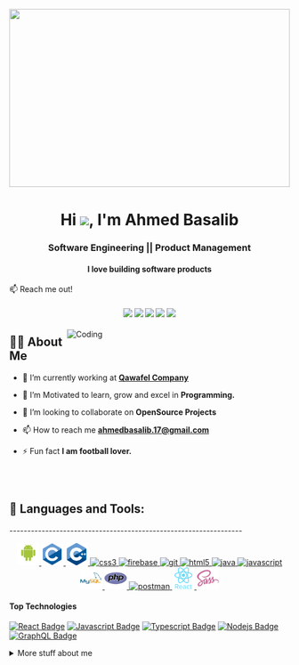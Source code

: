 <a href="#"><img width="100%" height="320px" src="https://i.ibb.co/RYs7Gyz/img.jpg" /></a>

<h1 align="center">Hi <img src="https://raw.githubusercontent.com/MartinHeinz/MartinHeinz/master/wave.gif" width="30px">, I'm Ahmed Basalib</h1>
<h3 align="center">Software Engineering || Product Management</h3>
<h4 align="center">I love building software products </h3>

:mailbox: Reach me out!

<h4 align="center">
    <a align="center" href="https://twitter.com/ahmed_basalib"><img src="https://img.shields.io/badge/-@ahmed__basalib-1ca0f1?style=flat&labelColor=1ca0f1&logo=twitter&logoColor=white&link=https://twitter.com/ahmed_basalib"/></a> <a align="center" href="https://youtube.com/ahmed_basalib"><img src="https://img.shields.io/badge/-YouTube-e74c3c?style=flat&labelColor=e74c3c&logo=youtube&logoColor=white"/></a> <a align="center" href="https://www.linkedin.com/in/ahmed_basalib10/"><img src="https://img.shields.io/badge/-Ahmed%20Basalib-0e76a8?style=flat&labelColor=0e76a8&logo=linkedin&logoColor=white"/></a> <a align="center" href="https://instagram.com/ahmed.o17"><img src="https://img.shields.io/badge/-@ahmed.o17-e84393?style=flat&labelColor=e84393&logo=instagram&logoColor=white"/></a> <a align="center" href="mailto:ahmedbasalib.17@gmail.com"><img src="https://img.shields.io/badge/-Ahmed_Basalib-c0392b?style=flat&labelColor=c0392b&logo=gmail&logoColor=white"/></a>
    
</h3>


<!-- [![Twitter Badge](https://img.shields.io/badge/-@ahmed__basalib-1ca0f1?style=flat&labelColor=1ca0f1&logo=twitter&logoColor=white&link=https://twitter.com/ahmed_basalib)](https://twitter.com/ahmed_basalib) [![Mail Badge](https://img.shields.io/badge/-YouTube-e74c3c?style=flat&labelColor=e74c3c&logo=youtube&logoColor=white)](https://youtube.com/ahmed_basalib) [![Linkedin Badge](https://img.shields.io/badge/-Ahmed%20Basalib-0e76a8?style=flat&labelColor=0e76a8&logo=linkedin&logoColor=white)](https://www.linkedin.com/in/ahmed_basalib10/) [![Mail Badge](https://img.shields.io/badge/-@ahmed.o17-e84393?style=flat&labelColor=e84393&logo=instagram&logoColor=white)](https://instagram.com/ahmed.o17) [![Mail Badge](https://img.shields.io/badge/-Ahmed_Basalib-c0392b?style=flat&labelColor=c0392b&logo=gmail&logoColor=white)](mailto:ahmedbasalib.17@gmail.com) -->

<img align="right" alt="Coding" width="400" src="https://i.ibb.co/VTjPsGF/Pngtree-illustration-works-as-a-programmer-5980063.png">


## 🙋‍♂️ About Me

- 🔭 I’m currently working at **[Qawafel Company](https://qawafel.sa/)**

- 🌱 I’m Motivated to learn, grow and excel in **Programming.**

- 👯 I’m looking to collaborate on **OpenSource Projects**

- 📫 How to reach me **ahmedbasalib.17@gmail.com**

- ⚡ Fun fact **I am football lover.**


<br/>
<br/>

## 🚀 Languages and Tools:
<p align="left"> 
    -----------------------------------------------------------------
<p align="center"> <a href="https://developer.android.com" target="_blank"> <img src="https://raw.githubusercontent.com/devicons/devicon/master/icons/android/android-original-wordmark.svg" alt="android" width="40" height="40"/> </a> <a href="https://www.cprogramming.com/" target="_blank"> <img src="https://raw.githubusercontent.com/devicons/devicon/master/icons/c/c-original.svg" alt="c" width="40" height="40"/> </a> <a href="https://www.w3schools.com/cpp/" target="_blank"> <img src="https://raw.githubusercontent.com/devicons/devicon/master/icons/cplusplus/cplusplus-original.svg" alt="cplusplus" width="40" height="40"/> </a> <a href="https://www.w3schools.com/css/" target="_blank"> <img src="https://img.icons8.com/color/48/000000/css3.png" alt="css3" width="40" height="40"/> </a> <a href="https://firebase.google.com/" target="_blank"> <img src="https://www.vectorlogo.zone/logos/firebase/firebase-icon.svg" alt="firebase" width="40" height="40"/> </a> <a href="https://git-scm.com/" target="_blank"> <img src="https://www.vectorlogo.zone/logos/git-scm/git-scm-icon.svg" alt="git" width="40" height="40"/> </a> <a href="https://www.w3.org/html/" target="_blank"> <img src="https://img.icons8.com/color/48/000000/html-5.png" alt="html5" width="40" height="40"/> </a> <a href="https://www.java.com" target="_blank"> <img src="https://img.icons8.com/color/48/000000/java-coffee-cup-logo.png" alt="java" width="40" height="40"/> </a> <a href="https://developer.mozilla.org/en-US/docs/Web/JavaScript" target="_blank"> <img src="https://img.icons8.com/color/48/000000/javascript.png" alt="javascript" width="40" height="40"/> </a> <a href="https://www.mysql.com/" target="_blank"> <img src="https://raw.githubusercontent.com/devicons/devicon/master/icons/mysql/mysql-original-wordmark.svg" alt="mysql" width="40" height="40"/> </a> <a href="https://www.php.net" target="_blank"> <img src="https://raw.githubusercontent.com/devicons/devicon/master/icons/php/php-original.svg" alt="php" width="40" height="40"/> </a>
<a href="https://postman.com" target="_blank" rel="noreferrer"> <img src="https://www.vectorlogo.zone/logos/getpostman/getpostman-icon.svg" alt="postman" width="40" height="40"/> </a>
<a href="https://reactjs.org/" target="_blank" rel="noreferrer"> <img src="https://raw.githubusercontent.com/devicons/devicon/master/icons/react/react-original-wordmark.svg" alt="react" width="40" height="40"/> </a>
<a href="https://sass-lang.com" target="_blank" rel="noreferrer"> <img src="https://raw.githubusercontent.com/devicons/devicon/master/icons/sass/sass-original.svg" alt="sass" width="40" height="40"/> </a>
</p>


  
<!-- ## Connect with me:
<p align="left">

<a href = "https://www.linkedin.com/in/ahmed-basalib-4668941a3/"><img src="https://img.icons8.com/fluent/48/000000/linkedin.png"/></a>
<a href = "https://twitter.com/ahmed_basalib"><img src="https://img.icons8.com/fluent/48/000000/twitter.png"/></a>
<a href="https://medium.com/@ahmedbasalib17" target="blank"><img src="https://raw.githubusercontent.com/rahuldkjain/github-profile-readme-generator/master/src/images/icons/Social/medium.svg" alt="@ahmedbasalib17" height="30" width="40" /></a>

</p> -->


#### Top Technologies

<!-- TODO: Make technologies links takes you to repositories -->

[![React Badge](https://img.shields.io/badge/-React-61DBFB?style=for-the-badge&labelColor=black&logo=react&logoColor=61DBFB)](#) [![Javascript Badge](https://img.shields.io/badge/-Javascript-F0DB4F?style=for-the-badge&labelColor=black&logo=javascript&logoColor=F0DB4F)](#) [![Typescript Badge](https://img.shields.io/badge/-Typescript-007acc?style=for-the-badge&labelColor=black&logo=typescript&logoColor=007acc)](#) [![Nodejs Badge](https://img.shields.io/badge/-Nodejs-3C873A?style=for-the-badge&labelColor=black&logo=node.js&logoColor=3C873A)](#) [![GraphQL Badge](https://img.shields.io/badge/-GraphQl-e535ab?style=for-the-badge&labelColor=black&logo=node.js&logoColor=e535ab)](#)



<details>
<summary>
  More stuff about me
</summary>

<br >

I love building software products !


#### Github Stats

![Ipenywis's github stats](https://github-readme-stats.vercel.app/api?username=ahmed-basalib10&count_private=true&theme=tokyonight&hide=contribs,prs)

</details>


